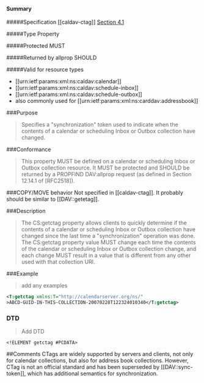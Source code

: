 <!-- --- title: http://calendarserver.org/ns/:getctag -->

<div id="summary-box" markdown="1">
<h4>Summary</h4>

#####Specification
[[caldav-ctag]]
[Section 4.1](http://svn.calendarserver.org/repository/calendarserver/CalendarServer/trunk/doc/Extensions/caldav-ctag.txt)

#####Type
Property

#####Protected
MUST

#####Returned by allprop
SHOULD

#####Valid for resource types

* [[urn:ietf:params:xml:ns:caldav:calendar]]
* [[urn:ietf:params:xml:ns:caldav:schedule-inbox]]
* [[urn:ietf:params:xml:ns:caldav:schedule-outbox]]
* also commonly used for [[urn:ietf:params:xml:ns:carddav:addressbook]]
</div>

###Purpose
> Specifies a "synchronization" token used to indicate when the contents of a calendar or scheduling Inbox or Outbox collection have changed.

###Conformance
> This property MUST be defined on a calendar or scheduling Inbox or Outbox collection resource.  It MUST be protected and SHOULD be returned by a PROPFIND DAV:allprop request (as defined in Section 12.14.1 of [RFC2518]).

###COPY/MOVE behavior
Not specified in [[caldav-ctag]]. It probably should be similar to [[DAV::getetag]].

###Description
> The CS:getctag property allows clients to quickly determine if the contents of a calendar or scheduling Inbox or Outbox collection have changed since the last time a "synchronization" operation was done. The CS:getctag property value MUST change each time the contents of the calendar or scheduling Inbox or Outbox collection change, and each change MUST result in a value that is different from any other used with that collection URI.

###Example
> add any examples
>
```xml
<T:getctag xmlns:T="http://calendarserver.org/ns/"
>ABCD-GUID-IN-THIS-COLLECTION-20070228T122324010340</T:getctag>
```

### DTD
> Add DTD
```
<!ELEMENT getctag #PCDATA>
```

##Comments
CTags are widely supported by servers and clients, not only for calendar collections, but also for address book collections. However, CTag is not an official standard and has been superseded by [[DAV::sync-token]], which has additional semantics for synchronization.